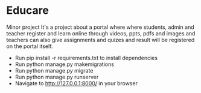 # Educare
Minor project It's a project about a portal where where students, admin and teacher register and learn online through videos, ppts, pdfs and images and teachers can also give assignments and quizes and result will be registered on the portal itself.

* Run pip install -r requirements.txt to install dependencies
* Run python manage.py makemigrations
* Run python manage.py migrate
* Run python manage.py runserver
* Navigate to http://127.0.0.1:8000/ in your browser
